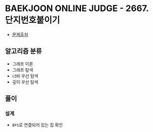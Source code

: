 # BAEKJOON ONLINE JUDGE - 2667. 단지번호붙이기

* [문제출처](https://www.acmicpc.net/problem/2667 "2667. 단지번호붙이기")

## 알고리즘 분류

- 그래프 이론
- 그래프 탐색
- 너비 우선 탐색
- 깊이 우선 탐색

## 풀이

### 설계

- `BFS`로 연결되어 있는 집 확인